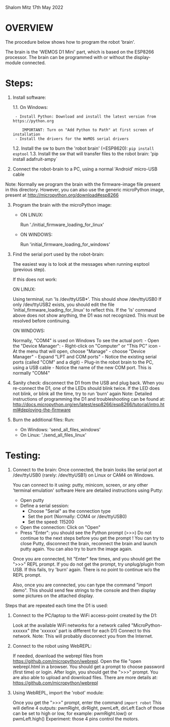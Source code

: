 Shalom Mitz			17th May 2022

# OVERVIEW

The procedure below shows how to program the robot 'brain'.

The brain is the 'WEMOS D1 Mini' part, which is based on the ESP8266 processor.
The brain can be programmed with or without the display-module connected.

# Steps:

1. Install software:

   1.1. On Windows: 
       
        - Install Python: Download and install the latest version from https://python.org 
        
           IMPORTANT: Turn on "Add Python to Path" at first screen of installation
        - Install the drivers for the WeMOS serial drivers

   1.2. Install the sw to burn the 'robot brain' (=ESP8620):   `pip install esptool`
   1.3. Install the sw  that will transfer files to the robot brain: 'pip install adafruit-ampy`
   
2. Connect the robot-brain to a PC, using a normal 'Android' micro-USB cable

Note: 
   Normally we program the brain with the firmware-image file present in this directory.
   However, you can also use the generic microPython image, present at http://micropython.org/download#esp8266

3) Program the brain with the microPython image: 
   - ON LINUX: 

       Run './initial_firmware_loading_for_linux'

   - ON WINDOWS:

       Run 'initial_firmware_loading_for_windows'

3. Find the serial port used by the robot-brain:
  
   The easiest way is to look at the messages when running esptool (previous step).
   
   If this does not work:
  
   ON LINUX:
   
   Using terminal, run 'ls /dev/ttyUSB*'. This should show /dev/ttyUSB0
   If only /dev/ttyUSB2 exists, you should edit the file 'initial_firmware_loading_for_linux' to reflect this.
   If the 'ls' command above does not show anything, the D1 was not recognized.
   This must be resolved before continuing.

   ON WINDOWS:
   
      Normally, "COM4" is used on Windows
      To see the actual port:
         - Open the "Device Manager":
             - Right-click on "Computer" or "This PC" icon
             - At the menu that will open, choose "Manage"
             - choose "Device Manager"
         - Expand "LPT and COM ports"
         - Notice the existing serial ports (called "COM" and a digit)
         - Plug-in the robot brain to the PC, using a USB cable
         - Notice the name of the new COM port. This is normally "COM4"

4. Sanity check: disconnect the D1 from the USB and plug back.
   When you re-connect the D1, one of the LEDs should blink twice.
   If the LED does not blink, or blink all the time, try to run 'burn' again
   Note: Detailed instructions of programming the D1 and troubleshooting can be found at:
   http://docs.micropython.org/en/latest/esp8266/esp8266/tutorial/intro.html#deploying-the-firmware


5. Burn the additional files:
   Run:
     - On Windows: 'send_all_files_windows'
     - On Linux:   './send_all_files_linux'

# Testing:

1. Connect to the brain: 
   Once connected, the brain looks like serial port at /dev/ttyUSB0 (rarely: /dev/ttyUSB1) on Linux or CAM4 on Windows.

   You can connect to it using: putty, minicom, screen, or any other 'terminal emulation' software
   Here are detailed instructions using Putty:

   - Open putty
   - Define a serial session: 
      - Choose "Serial" as the connection type     
      - Set the port (Normally: COM4 or /dev/ttyUSB0)
      - Set the speed: 115200
   - Open the connection: Click on "Open"
   - Press "Enter": you should see the Python prompt (>>>)
     Do not continue to the next steps before you get the prompt !
     You can try to close Putty, disconnect the brain, reconnect the brain and launch putty again.
     You can also try to burn the image again.


   Once you are connected, hit "Enter" few times, and you should get the ">>>" REPL prompt.
   If you do not get the prompt, try unplug/plugin from USB. If this fails, try 'burn' again.
   There is no point to continue w/o the REPL prompt.

   Also, once you are connected, you can type the command "import demo".
   This should send few strings to the console and then display some pictures on the attached display. 

 
Steps that are repeated each time the D1 is used:

1. Connect to the PC/laptop to the WiFi access-point created by the D1:

   Look at the available WiFi networks for a network called "MicroPython-xxxxxx" (the 'xxxxxx' part is different for each D1)
   Connect to this network.
   Note: This will probably disconnect you from the Internet. 

2. Connect to the robot using WebREPL:

   If needed, download the webrepl files from  https://github.com/micropython/webrepl.
   Open the file "open webrepl.html in a browser. 
   You should get a prompt to choose password (first time) or login.
   After login, you should get the ">>>" prompt. You are also able to upload and download files.
   There are more details at: https://github.com/micropython/webrepl


3.  Using WebREPL, import the 'robot' module:
    
    Once you get the ">>>" prompt,  enter the command `import robot`
    This will define 4 outputs:
    pwmRight, dirRight, pwmLeft, dirLeft
    Each of those can be set to high or low, for example:
    pwmRight.low() or pwmLeft.high() 
    Experiment: those 4 pins control the motors.
